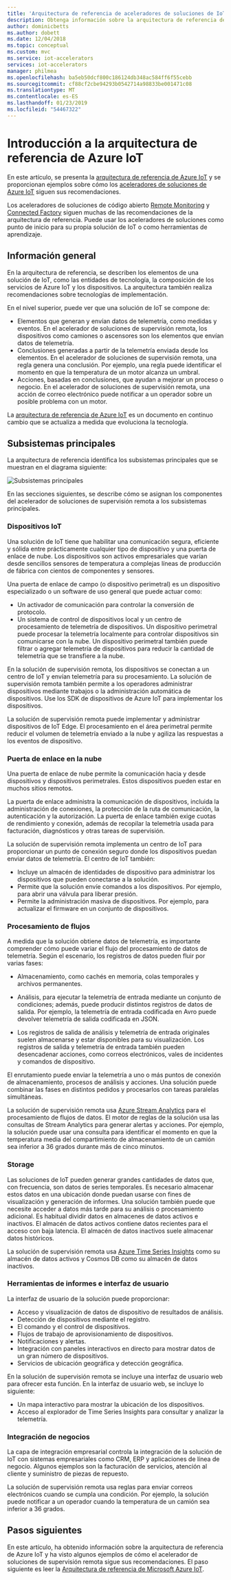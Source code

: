 ```yaml
---
title: 'Arquitectura de referencia de aceleradores de soluciones de IoT: Azure | Microsoft Docs'
description: Obtenga información sobre la arquitectura de referencia de los aceleradores de soluciones de Azure IoT. Los aceleradores de soluciones existentes aprovechan esta arquitectura de referencia. También puede usar la arquitectura de referencia al crear sus propias soluciones de IoT personalizadas.
author: dominicbetts
ms.author: dobett
ms.date: 12/04/2018
ms.topic: conceptual
ms.custom: mvc
ms.service: iot-accelerators
services: iot-accelerators
manager: philmea
ms.openlocfilehash: ba5eb50dcf800c186124db348ac584ff6f55cebb
ms.sourcegitcommit: cf88cf2cbe94293b0542714a98833be001471c08
ms.translationtype: MT
ms.contentlocale: es-ES
ms.lasthandoff: 01/23/2019
ms.locfileid: "54467322"
---
```

# <a name="introduction-to-the-azure-iot-reference-architecture"></a>Introducción a la arquitectura de referencia de Azure IoT

En este artículo, se presenta la [arquitectura de referencia de Azure IoT](https://aka.ms/iotrefarchitecture) y se proporcionan ejemplos sobre cómo los [aceleradores de soluciones de Azure IoT](about-iot-accelerators.md) siguen sus recomendaciones.

Los aceleradores de soluciones de código abierto [Remote Monitoring](iot-accelerators-remote-monitoring-sample-walkthrough.md) y [Connected Factory](iot-accelerators-connected-factory-sample-walkthrough.md) siguen muchas de las recomendaciones de la arquitectura de referencia. Puede usar los aceleradores de soluciones como punto de inicio para su propia solución de IoT o como herramientas de aprendizaje.

## <a name="overview"></a>Información general

En la arquitectura de referencia, se describen los elementos de una solución de IoT, como las entidades de tecnología, la composición de los servicios de Azure IoT y los dispositivos. La arquitectura también realiza recomendaciones sobre tecnologías de implementación.

En el nivel superior, puede ver que una solución de IoT se compone de:

* Elementos que generan y envían datos de telemetría, como medidas y eventos. En el acelerador de soluciones de supervisión remota, los dispositivos como camiones o ascensores son los elementos que envían datos de telemetría.
* Conclusiones generadas a partir de la telemetría enviada desde los elementos. En el acelerador de soluciones de supervisión remota, una regla genera una conclusión. Por ejemplo, una regla puede identificar el momento en que la temperatura de un motor alcanza un umbral.
* Acciones, basadas en conclusiones, que ayudan a mejorar un proceso o negocio. En el acelerador de soluciones de supervisión remota, una acción de correo electrónico puede notificar a un operador sobre un posible problema con un motor.

La [arquitectura de referencia de Azure IoT](https://aka.ms/iotrefarchitecture) es un documento en continuo cambio que se actualiza a medida que evoluciona la tecnología.

## <a name="core-subsystems"></a>Subsistemas principales

La arquitectura de referencia identifica los subsistemas principales que se muestran en el diagrama siguiente:

![Subsistemas principales](media/iot-accelerators-architecture-overview/CoreSubsystems.png)

En las secciones siguientes, se describe cómo se asignan los componentes del acelerador de soluciones de supervisión remota a los subsistemas principales.

### <a name="iot-devices"></a>Dispositivos IoT

Una solución de IoT tiene que habilitar una comunicación segura, eficiente y sólida entre prácticamente cualquier tipo de dispositivo y una puerta de enlace de nube. Los dispositivos son activos empresariales que varían desde sencillos sensores de temperatura a complejas líneas de producción de fábrica con cientos de componentes y sensores.

Una puerta de enlace de campo (o dispositivo perimetral) es un dispositivo especializado o un software de uso general que puede actuar como:

* Un activador de comunicación para controlar la conversión de protocolo.
* Un sistema de control de dispositivos local y un centro de procesamiento de telemetría de dispositivos. Un dispositivo perimetral puede procesar la telemetría localmente para controlar dispositivos sin comunicarse con la nube. Un dispositivo perimetral también puede filtrar o agregar telemetría de dispositivos para reducir la cantidad de telemetría que se transfiere a la nube.

En la solución de supervisión remota, los dispositivos se conectan a un centro de IoT y envían telemetría para su procesamiento. La solución de supervisión remota también permite a los operadores administrar dispositivos mediante trabajos o la administración automática de dispositivos. Use los SDK de dispositivos de Azure IoT para implementar los dispositivos.

La solución de supervisión remota puede implementar y administrar dispositivos de IoT Edge. El procesamiento en el área perimetral permite reducir el volumen de telemetría enviado a la nube y agiliza las respuestas a los eventos de dispositivo.

### <a name="cloud-gateway"></a>Puerta de enlace en la nube

Una puerta de enlace de nube permite la comunicación hacia y desde dispositivos y dispositivos perimetrales. Estos dispositivos pueden estar en muchos sitios remotos.

La puerta de enlace administra la comunicación de dispositivos, incluida la administración de conexiones, la protección de la ruta de comunicación, la autenticación y la autorización. La puerta de enlace también exige cuotas de rendimiento y conexión, además de recopilar la telemetría usada para facturación, diagnósticos y otras tareas de supervisión.

La solución de supervisión remota implementa un centro de IoT para proporcionar un punto de conexión seguro donde los dispositivos puedan enviar datos de telemetría. El centro de IoT también:

* Incluye un almacén de identidades de dispositivo para administrar los dispositivos que pueden conectarse a la solución.
* Permite que la solución envíe comandos a los dispositivos. Por ejemplo, para abrir una válvula para liberar presión.
* Permite la administración masiva de dispositivos. Por ejemplo, para actualizar el firmware en un conjunto de dispositivos.

### <a name="stream-processing"></a>Procesamiento de flujos

A medida que la solución obtiene datos de telemetría, es importante comprender cómo puede variar el flujo del procesamiento de datos de telemetría. Según el escenario, los registros de datos pueden fluir por varias fases:

* Almacenamiento, como cachés en memoria, colas temporales y archivos permanentes.

* Análisis, para ejecutar la telemetría de entrada mediante un conjunto de condiciones; además, puede producir distintos registros de datos de salida. Por ejemplo, la telemetría de entrada codificada en Avro puede devolver telemetría de salida codificada en JSON.

* Los registros de salida de análisis y telemetría de entrada originales suelen almacenarse y estar disponibles para su visualización. Los registros de salida y telemetría de entrada también pueden desencadenar acciones, como correos electrónicos, vales de incidentes y comandos de dispositivo.

El enrutamiento puede enviar la telemetría a uno o más puntos de conexión de almacenamiento, procesos de análisis y acciones. Una solución puede combinar las fases en distintos pedidos y procesarlos con tareas paralelas simultáneas.

La solución de supervisión remota usa [Azure Stream Analytics](/azure/stream-analytics/) para el procesamiento de flujos de datos. El motor de reglas de la solución usa las consultas de Stream Analytics para generar alertas y acciones. Por ejemplo, la solución puede usar una consulta para identificar el momento en que la temperatura media del compartimiento de almacenamiento de un camión sea inferior a 36 grados durante más de cinco minutos.

### <a name="storage"></a>Storage

Las soluciones de IoT pueden generar grandes cantidades de datos que, con frecuencia, son datos de series temporales. Es necesario almacenar estos datos en una ubicación donde puedan usarse con fines de visualización y generación de informes. Una solución también puede que necesite acceder a datos más tarde para su análisis o procesamiento adicional. Es habitual dividir datos en almacenes de datos activos e inactivos. El almacén de datos activos contiene datos recientes para el acceso con baja latencia. El almacén de datos inactivos suele almacenar datos históricos.

La solución de supervisión remota usa [Azure Time Series Insights](/azure/time-series-insights/) como su almacén de datos activos y Cosmos DB como su almacén de datos inactivos.

### <a name="ui-and-reporting-tools"></a>Herramientas de informes e interfaz de usuario

La interfaz de usuario de la solución puede proporcionar:

* Acceso y visualización de datos de dispositivo de resultados de análisis.
* Detección de dispositivos mediante el registro.
* El comando y el control de dispositivos.
* Flujos de trabajo de aprovisionamiento de dispositivos.
* Notificaciones y alertas.
* Integración con paneles interactivos en directo para mostrar datos de un gran número de dispositivos.  
* Servicios de ubicación geográfica y detección geográfica.

En la solución de supervisión remota se incluye una interfaz de usuario web para ofrecer esta función. En la interfaz de usuario web, se incluye lo siguiente:

* Un mapa interactivo para mostrar la ubicación de los dispositivos.
* Acceso al explorador de Time Series Insights para consultar y analizar la telemetría.

### <a name="business-integration"></a>Integración de negocios

La capa de integración empresarial controla la integración de la solución de IoT con sistemas empresariales como CRM, ERP y aplicaciones de línea de negocio. Algunos ejemplos son la facturación de servicios, atención al cliente y suministro de piezas de repuesto.

La solución de supervisión remota usa reglas para enviar correos electrónicos cuando se cumpla una condición. Por ejemplo, la solución puede notificar a un operador cuando la temperatura de un camión sea inferior a 36 grados.

## <a name="next-steps"></a>Pasos siguientes

En este artículo, ha obtenido información sobre la arquitectura de referencia de Azure IoT y ha visto algunos ejemplos de cómo el acelerador de soluciones de supervisión remota sigue sus recomendaciones. El paso siguiente es leer la [Arquitectura de referencia de Microsoft Azure IoT](https://aka.ms/iotrefarchitecture).